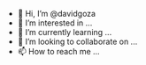- 👋 Hi, I’m @davidgoza
- 👀 I’m interested in ...
- 🌱 I’m currently learning ...
- 💞️ I’m looking to collaborate on ...
- 📫 How to reach me ...

<!---
davidgoza/davidgoza is a ✨ special ✨ repository because its `README.md` (this file) appears on your GitHub profile.
You can click the Preview link to take a look at your changes.
--->
